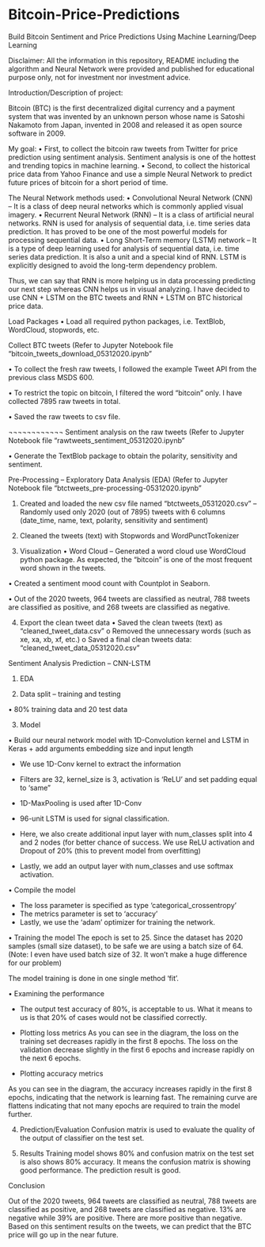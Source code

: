 # Bitcoin-Price-Predictions
Build Bitcoin Sentiment and Price Predictions Using Machine Learning/Deep Learning

Disclaimer: All the information in this repository, README including the algorithm and Neural Network were provided and published for educational purpose only, not for investment nor investment advice. 

Introduction/Description of project:

Bitcoin (BTC) is the first decentralized digital currency and a payment system that was invented by an unknown person whose name is Satoshi Nakamoto from Japan, invented in 2008 and released it as open source software in 2009. 

My goal:
•	First, to collect the bitcoin raw tweets from Twitter for price prediction using sentiment analysis. Sentiment analysis is one of the hottest and trending topics in machine learning.
•	Second, to collect the historical price data from Yahoo Finance and use a simple Neural Network to predict future prices of bitcoin for a short period of time. 

The Neural Network methods used:
•	Convolutional Neural Network (CNN) – It is a class of deep neural networks which is commonly applied visual imagery.
•	Recurrent Neural Network (RNN) – It is a class of artificial neural networks. RNN is used for analysis of sequential data, i.e. time series data prediction. It has proved to be one of the most powerful models for processing sequential data. 
•	Long Short-Term memory (LSTM) network – It is a type of deep learning used for analysis of sequential data, i.e. time series data prediction. It is also a unit and a special kind of RNN. LSTM is explicitly designed to avoid the long-term dependency problem.

Thus, we can say that RNN is more helping us in data processing predicting our next step whereas CNN helps us in visual analyzing.
I have decided to use CNN + LSTM on the BTC tweets and RNN + LSTM on BTC historical price data.


Load Packages
•	Load all required python packages, i.e. TextBlob, WordCloud, stopwords, etc.


Collect BTC tweets
(Refer to Jupyter Notebook file “bitcoin_tweets_download_05312020.ipynb”

•	To collect the fresh raw tweets, I followed the example Tweet API from the previous class MSDS 600. 

•	To restrict the topic on bitcoin, I filtered the word “bitcoin” only. I have collected 7895 raw tweets in total.

•	Saved the raw tweets to csv file.

¬¬¬¬¬¬¬¬¬¬¬¬
Sentiment analysis on the raw tweets
(Refer to Jupyter Notebook file “rawtweets_sentiment_05312020.ipynb”

•	Generate the TextBlob package to obtain the polarity, sensitivity and sentiment. 


Pre-Processing – Exploratory Data Analysis (EDA)
(Refer to Jupyter Notebook file “btctweets_pre-processing-05312020.ipynb”

1.	Created and loaded the new csv file named “btctweets_05312020.csv” – Randomly used only 2020 (out of 7895) tweets with 6 columns (date_time, name, text, polarity, sensitivity and sentiment)

2.	Cleaned the tweets (text) with Stopwords and WordPunctTokenizer

3.	Visualization
•	Word Cloud – Generated a word cloud use WordCloud python package.
As expected, the “bitcoin” is one of the most frequent word shown in the tweets.

•	Created a sentiment mood count with Countplot in Seaborn.

•	Out of the 2020 tweets, 964 tweets are classified as neutral, 788 tweets are classified as positive, and 268 tweets are classified as negative.

4.	Export the clean tweet data 
•	Saved the clean tweets (text) as “cleaned_tweet_data.csv”
o	Removed the unnecessary words (such as xe, xa, xb, xf, etc.)
o	Saved a final clean tweets data: “cleaned_tweet_data_05312020.csv”


Sentiment Analysis Prediction – CNN-LSTM

1.	EDA

2.	Data split – training and testing

•	80% training data and 20 test data

3.	Model

•	Build our neural network model with 1D-Convolution kernel and LSTM in Keras + add arguments embedding size and input length

-	We use 1D-Conv kernel to extract the information
-	Filters are 32, kernel_size is 3, activation is ‘ReLU’ and set padding equal to ‘same”
-	1D-MaxPooling is used after 1D-Conv
-	96-unit LSTM is used for signal classification.

-	Here, we also create additional input layer with num_classes split into 4 and 2 nodes (for better chance of success. We use ReLU activation and Dropout of 20% (this to prevent model from overfitting)
 	 

-	Lastly, we add an output layer with num_classes and use softmax activation.


•	Compile the model
-	The loss parameter is specified as type ‘categorical_crossentropy’
-	The metrics parameter is set to ‘accuracy’
-	Lastly, we use the ‘adam’ optimizer for training the network.

•	Training the model
The epoch is set to 25. Since the dataset has 2020 samples (small size dataset), to be safe we are using a batch size of 64. 
(Note: I even have used batch size of 32.  It won’t make a huge difference for our problem)

The model training is done in one single method ‘fit’.
 
•	Examining the performance 

-	The output test accuracy of 80%, is acceptable to us. What it means to us is that 20% of cases would not be classified correctly.
 	 

-	Plotting loss metrics
As you can see in the diagram, the loss on the training set decreases rapidly in the first 8 epochs. The loss on the validation decrease slightly in the first 6 epochs and increase rapidly on the next 6 epochs. 
 	 
-	Plotting accuracy metrics
 	 
As you can see in the diagram, the accuracy increases rapidly in the first 8 epochs, indicating that the network is learning fast. The remaining curve are flattens indicating that not many epochs are required to train the model further.

4.	Prediction/Evaluation
Confusion matrix is used to evaluate the quality of the output of classifier on the test set.

5.	Results
Training model shows 80% and confusion matrix on the test set is also shows 80% accuracy. It means the confusion matrix is showing good performance. The prediction result is good.

Conclusion

Out of the 2020 tweets, 964 tweets are classified as neutral, 788 tweets are classified as positive, and 268 tweets are classified as negative. 13% are negative while 39% are positive. There are more positive than negative. Based on this sentiment results on the tweets, we can predict that the BTC price will go up in the near future.
